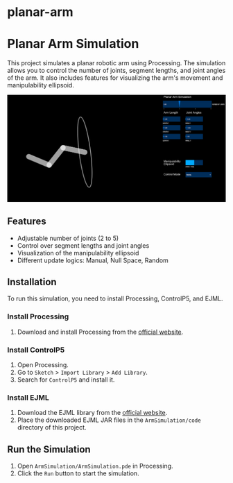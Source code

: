 # planar-arm

# Planar Arm Simulation

This project simulates a planar robotic arm using Processing. The simulation allows you to control the number of joints, segment lengths, and joint angles of the arm. It also includes features for visualizing the arm's movement and manipulability ellipsoid.

![Arm Simulation](arm-simulation.png)

## Features

- Adjustable number of joints (2 to 5)
- Control over segment lengths and joint angles
- Visualization of the manipulability ellipsoid
- Different update logics: Manual, Null Space, Random

## Installation

To run this simulation, you need to install Processing, ControlP5, and EJML.

### Install Processing

1. Download and install Processing from the [official website](https://processing.org/download/).

### Install ControlP5

1. Open Processing.
2. Go to `Sketch` > `Import Library` > `Add Library`.
3. Search for `ControlP5` and install it.

### Install EJML

1. Download the EJML library from the [official website](http://ejml.org/wiki/index.php?title=Download).
2. Place the downloaded EJML JAR files in the `ArmSimulation/code` directory of this project.

## Run the Simulation

1. Open `ArmSimulation/ArmSimulation.pde` in Processing.
2. Click the `Run` button to start the simulation.
